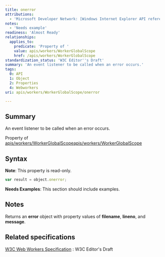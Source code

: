 ```yaml
---
title: onerror
attributions:
  - 'Microsoft Developer Network: [Windows Internet Explorer API reference Article](http://msdn.microsoft.com/en-us/library/ie/hh828809%28v=vs.85%29.aspx)'
notes:
  - 'Needs example'
readiness: 'Almost Ready'
relationships:
  applies_to:
    predicate: 'Property of '
    value: apis/workers/WorkerGlobalScope
    href: /apis/workers/WorkerGlobalScope
standardization_status: 'W3C Editor''s Draft'
summary: 'An event listener to be called when an error occurs.'
tags:
  0: API
  1: Object
  2: Properties
  4: Webworkers
uri: apis/workers/WorkerGlobalScope/onerror

---
```

## <span>Summary</span>

An event listener to be called when an error occurs.

Property of [apis/workers/WorkerGlobalScope](/apis/workers/WorkerGlobalScope)[apis/workers/WorkerGlobalScope](/apis/workers/WorkerGlobalScope)

## <span>Syntax</span>

**Note**: This property is read-only.

``` js
var result = object.onerror;
```

**Needs Examples**: This section should include examples.

## <span>Notes</span>

Returns an **error** object with property values of **filename**, **lineno**, and **message**.

## <span>Related specifications</span>

[W3C Web Workers Specification](http://dev.w3.org/html5/workers)
:   W3C Editor's Draft
